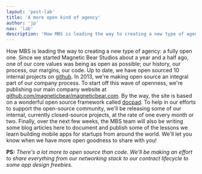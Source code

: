 ```yaml
---
layout: 'post-lab'
title: 'A more open kind of agency'
author: 'jp'
nav: 'lab'
description: 'How MBS is leading the way to creating a new type of agency a fully open one. Since we started Magnetic Bear Studios about a year and a half ago, one of our core values was being as open as possible; our history, our process, our margins, our code.'
---
```

How MBS is leading the way to creating a new type of agency: a fully open one.
Since we started Magnetic Bear Studios about a year and a half ago, one of our core values was being as open as possible; our history, our process, our margins, our code.
Up to date, we have open sourced 10 internal projects on <a href="https://github.com/magneticbear" target="_blank">github</a>. In 2013, we're making open source an integral part of our company process.
To start off this wave of openness, we're publishing our main company website at <a href="https://github.com/magneticbear/magneticbear.com" target="_blank">github.com/magneticbear/magneticbear.com</a>. By the way, the site is based on a wonderful open source framework called <a href="https://github.com/bevry/docpad" target="_blank">docpad</a>.
To help in our efforts to support the open-source community, we'll be releasing some of our internal, currently closed-source projects, at the rate of one every month or two.
Finally, over the next few weeks, the MBS team will also be writing some blog articles here to document and publish some of the lessons we learn building mobile apps for startups from around the world.
We'll let you know when we have more open goodness to share with you!

**PS:** *There's a lot more to open source than code. We'll be making an effort to share everything from our networking stack to our contract lifecycle to some app design freebies.*

